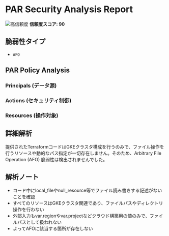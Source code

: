 # PAR Security Analysis Report

![高信頼度](https://img.shields.io/badge/信頼度-高-red) **信頼度スコア: 90**

## 脆弱性タイプ

- `AFO`

## PAR Policy Analysis

### Principals (データ源)


### Actions (セキュリティ制御)


### Resources (操作対象)


## 詳細解析

提供されたTerraformコードはGKEクラスタ構成を行うのみで、ファイル操作を行うリソースや動的なパス指定が一切存在しません。そのため、Arbitrary File Operation (AFO) 脆弱性は検出されませんでした。

## 解析ノート

- コード中にlocal_fileやnull_resource等でファイル読み書きする記述がないことを確認
- すべてのリソースはGKEクラスタ関連であり、ファイルパスやディレクトリ操作を行わない
- 外部入力もvar.regionやvar.projectなどクラウド構築用の値のみで、ファイルパスとして扱われない
- よってAFOに該当する箇所が存在しない

